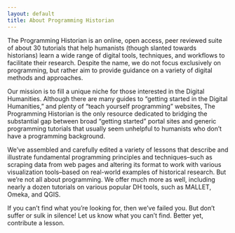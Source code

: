 ```yaml
---
layout: default
title: About Programming Historian
---
```


The Programming Historian is an online, open access, peer reviewed suite of about 30 tutorials that help humanists (though slanted towards historians) learn a wide range of digital tools, techniques, and workflows to facilitate their research. Despite the name, we do not focus exclusively on programming, but rather aim to provide guidance on a variety of digital methods and approaches.

Our mission is to fill a unique niche for those interested in the Digital Humanities. Although there are many guides to “getting started in the Digital Humanities,” and plenty of “teach yourself programming” websites, The Programming Historian is the only resource dedicated to bridging the substantial gap between broad “getting started” portal sites and generic programming tutorials that usually seem unhelpful to humanists who don’t have a programming background.

We’ve assembled and carefully edited a variety of lessons that describe and illustrate fundamental programming principles and techniques–such as scraping data from web pages and altering its format to work with various visualization tools–based on real-world examples of historical research. But we’re not all about programming. We offer much more as well, including nearly a dozen tutorials on various popular DH tools, such as MALLET, Omeka, and QGIS.

If you can’t find what you’re looking for, then we’ve failed you. But don’t suffer or sulk in silence! Let us know what you can’t find. Better yet, contribute a lesson.